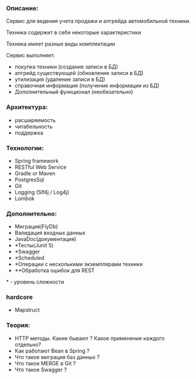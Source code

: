 ### Описание:

Сервис для ведения учета продажи и апгрейда автомобильной техники.

Техника содержит в себе некоторые характеристики

Техника имеет разные виды комплектации

Сервис выполняет:

- покупка техники (создание записи в БД)
- апгрейд существующей (обновление записи в БД)
- утилизация (удаление записи в БД)
- справочная информация (получение информации из БД)
- Дополнительный функционал (необязательно)

### Архитектура:

- расширяемость
- читабельность
- поддержка

### Технологии:

- Spring framework
- RESTful Web Service
- Gradle or Maven
- PostgresSql
- Git
- Logging (Slf4j / Log4j)
- Lombok

### Дополнительно:

- Миграция(FlyDb)
- Валидация входных данных
- JavaDoc(документация)
- *Тесты(Junit 5)
- *Swagger
- *Scheduled
- *Операции с несколькими экземплярами техники
- **Обработка ошибок для REST

\* \- уровень сложности

### hardcore

- Mapstruct

### Теория:

- HTTP методы. Какие бывают ? Какое применение каждого отдельно?
- Как работают Bean в Spring ?
- Что такое миграция баз данных ?
- Что такое MERGE в Git ?
- Что такое Swagger ?
